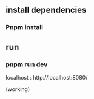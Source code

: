 ## install dependencies

### Pnpm install

## run

### pnpm run dev

localhost : http://localhost:8080/

(working)

